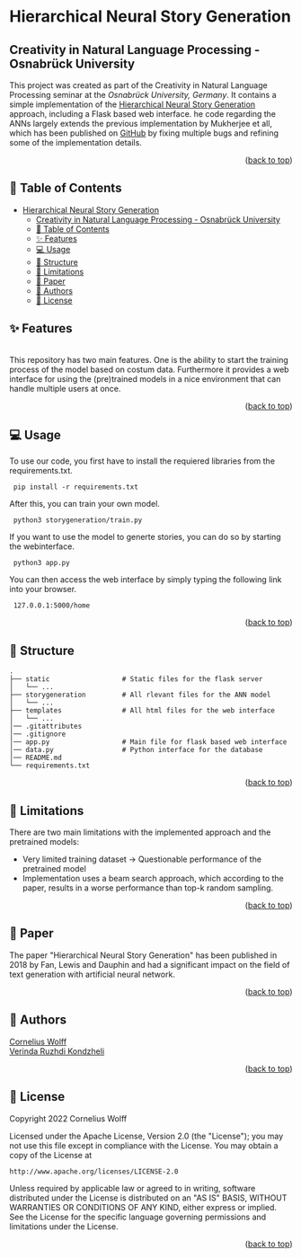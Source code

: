 # Hierarchical Neural Story Generation
## Creativity in Natural Language Processing - Osnabrück University
This project was created as part of the Creativity in Natural Language Processing seminar at the _Osnabrück University, Germany_. It contains a simple implementation of the [Hierarchical Neural Story Generation](https://arxiv.org/abs/1805.04833) approach, including a Flask based web interface. he code regarding the ANNs largely extends the previous implementation by Mukherjee et all, which has been published on [GitHub](https://github.com/kevalnagda/StoryGeneration) by fixing multiple bugs and refining some of the implementation details.
<p align="right">(<a href="#top">back to top</a>)</p>

## 📖 Table of Contents
- [Hierarchical Neural Story Generation](#hierarchical-neural-story-generation)
  - [Creativity in Natural Language Processing - Osnabrück University](#creativity-in-natural-language-processing---osnabrück-university)
  - [📖 Table of Contents](#-table-of-contents)
  - [✨ Features](#-features)
  - [💻 Usage](#-usage)
  - [💾 Structure](#-structure)
  - [🚫 Limitations](#-limitations)
  - [📃 Paper](#-paper)
  - [📝 Authors](#-authors)
  - [📎 License](#-license)

## ✨ Features
<br/>
This repository has two main features. One is the ability to start the training process of the model based on costum data. Furthermore it provides a web interface for using the (pre)trained models in a nice environment that can handle multiple users at once. 
<p align="right">(<a href="#top">back to top</a>)</p>

## 💻 Usage
To use our code, you first have to install the requiered libraries from the requirements.txt.
 ```
  pip install -r requirements.txt
  ```
After this, you can train your own model.
 ```
  python3 storygeneration/train.py
  ```
If you want to use the model to generte stories, you can do so by starting the webinterface.
 ```
  python3 app.py
  ```
You can then access the web interface by simply typing the following link into your browser.
 ```
  127.0.0.1:5000/home
```
<p align="right">(<a href="#top">back to top</a>)</p>

## 💾 Structure
<!-- Project Structure -->

    .
    ├── static                  # Static files for the flask server
    │   └── ...
    ├── storygeneration         # All rlevant files for the ANN model
    │   └── ...
    ├── templates               # All html files for the web interface
    │   └── ...
    │── .gitattributes
    │── .gitignore
    │── app.py                  # Main file for flask based web interface
    │── data.py                 # Python interface for the database
    │── README.md
    └── requirements.txt
<p align="right">(<a href="#top">back to top</a>)</p>

## 🚫 Limitations
There are two main limitations with the implemented approach and the pretrained models:
- Very limited training dataset -> Questionable performance of the pretrained model
- Implementation uses a beam search approach, which according to the paper, results in a worse performance than top-k random sampling.
<p align="right">(<a href="#top">back to top</a>)</p>


## 📃 Paper
The paper "Hierarchical Neural Story Generation" has been published in 2018 by Fan, Lewis and Dauphin and had a significant impact on the field of text generation with artificial neural network.
<p align="right">(<a href="#top">back to top</a>)</p>

## 📝 Authors
[Cornelius Wolff](mailto:cowolff@uos.de)<br/>
[Verinda Ruzhdi Kondzheli](mailto:vkondzheli@uni-osnabrueck.de)<br/>
<p align="right">(<a href="#top">back to top</a>)</p>

## 📎 License
Copyright 2022 Cornelius Wolff

Licensed under the Apache License, Version 2.0 (the "License");
you may not use this file except in compliance with the License.
You may obtain a copy of the License at

    http://www.apache.org/licenses/LICENSE-2.0

Unless required by applicable law or agreed to in writing, software
distributed under the License is distributed on an "AS IS" BASIS,
WITHOUT WARRANTIES OR CONDITIONS OF ANY KIND, either express or implied.
See the License for the specific language governing permissions and
limitations under the License.
<p align="right">(<a href="#top">back to top</a>)</p>